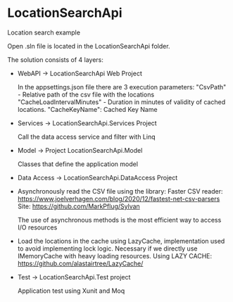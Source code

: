  # LocationSearchApi
Location search example

Open .sln file is located in the LocationSearchApi folder.

The solution consists of 4 layers:

- WebAPI -> LocationSearchApi Web Project

  In the appsettings.json file there are 3 execution parameters:
        "CsvPath" - Relative path of the csv file with the locations
        "CacheLoadIntervalMinutes" - Duration in minutes of validity of cached locations.
        "CacheKeyName": Cached Key Name

- Services -> LocationSearchApi.Services Project

  Call the data access service and filter with Linq

- Model -> Project LocationSearchApi.Model

  Classes that define the application model
  
- Data Access -> LocationSearchApi.DataAccess Project

 - Asynchronously read the CSV file using the library:
   Faster CSV reader: https://www.joelverhagen.com/blog/2020/12/fastest-net-csv-parsers
   Site: https://github.com/MarkPflug/Sylvan
   
   The use of asynchronous methods is the most efficient way to access I/O resources
   
 - Load the locations in the cache using LazyCache, implementation used to avoid implementing lock logic.
   Necessary if we directly use IMemoryCache with heavy loading resources.
    Using LAZY CACHE: https://github.com/alastairtree/LazyCache/

- Test -> LocationSearchApi.Test project

  Application test using Xunit and Moq
